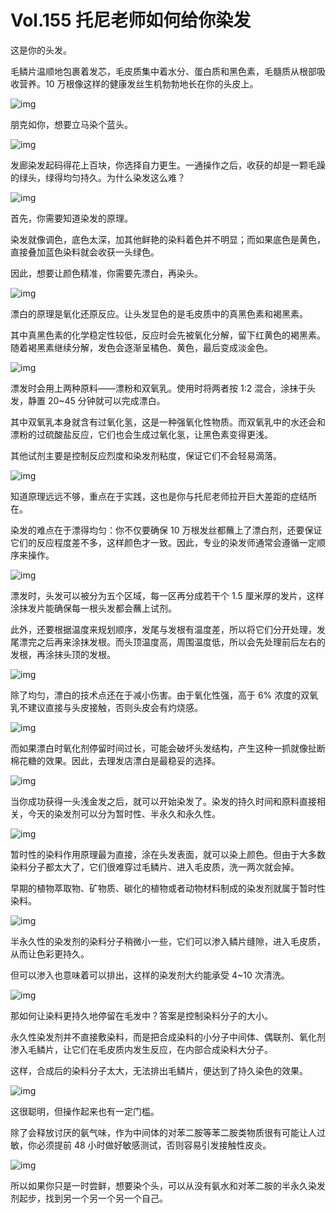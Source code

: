 # Vol.155 托尼老师如何给你染发

这是你的头发。

毛鳞片温顺地包裹着发芯，毛皮质集中着水分、蛋白质和黑色素，毛髓质从根部吸收营养。10 万根像这样的健康发丝生机勃勃地长在你的头皮上。

![img](https://cdn.jsdelivr.net/gh/just-prog/static/img/202108221405242.gif)

朋克如你，想要立马染个蓝头。

![img](https://cdn.jsdelivr.net/gh/just-prog/static/img/202108221405061.gif)

发廊染发起码得花上百块，你选择自力更生。一通操作之后，收获的却是一颗毛躁的绿头，绿得均匀持久。为什么染发这么难？

![img](https://cdn.jsdelivr.net/gh/just-prog/static/img/202108221405121.gif)

首先，你需要知道染发的原理。

染发就像调色，底色太深，加其他鲜艳的染料着色并不明显；而如果底色是黄色，直接叠加蓝色染料就会收获一头绿色。

因此，想要让颜色精准，你需要先漂白，再染头。

![img](https://cdn.jsdelivr.net/gh/just-prog/static/img/202108221405818.gif)

漂白的原理是氧化还原反应。让头发显色的是毛皮质中的真黑色素和褐黑素。

其中真黑色素的化学稳定性较低，反应时会先被氧化分解，留下红黄色的褐黑素。随着褐黑素继续分解，发色会逐渐呈橘色、黄色，最后变成淡金色。

![img](https://cdn.jsdelivr.net/gh/just-prog/static/img/202108221405526.png)

漂发时会用上两种原料——漂粉和双氧乳。使用时将两者按 1:2 混合，涂抹于头发，静置 20~45 分钟就可以完成漂白。

其中双氧乳本身就含有过氧化氢，这是一种强氧化性物质。而双氧乳中的水还会和漂粉的过硫酸盐反应，它们也会生成过氧化氢，让黑色素变得更浅。

其他试剂主要是控制反应烈度和染发剂粘度，保证它们不会轻易滴落。

![img](https://cdn.jsdelivr.net/gh/just-prog/static/img/202108221405198.png)

知道原理远远不够，重点在于实践，这也是你与托尼老师拉开巨大差距的症结所在。

染发的难点在于漂得均匀：你不仅要确保 10 万根发丝都蘸上了漂白剂，还要保证它们的反应程度差不多，这样颜色才一致。因此，专业的染发师通常会遵循一定顺序来操作。

![img](https://cdn.jsdelivr.net/gh/just-prog/static/img/202108221405663.gif)

漂发时，头发可以被分为五个区域，每一区再分成若干个 1.5 厘米厚的发片，这样涂抹发片能确保每一根头发都会蘸上试剂。

此外，还要根据温度来规划顺序，发尾与发根有温度差，所以将它们分开处理，发尾漂完之后再来涂抹发根。而头顶温度高，周围温度低，所以会先处理前后左右的发根，再涂抹头顶的发根。

![img](https://cdn.jsdelivr.net/gh/just-prog/static/img/202108221405633.gif)

除了均匀，漂白的技术点还在于减小伤害。由于氧化性强，高于 6% 浓度的双氧乳不建议直接与头皮接触，否则头皮会有灼烧感。

![img](https://cdn.jsdelivr.net/gh/just-prog/static/img/202108221405597.gif)

而如果漂白时氧化剂停留时间过长，可能会破坏头发结构，产生这种一抓就像扯断棉花糖的效果。因此，去理发店漂白是最稳妥的选择。

![img](https://cdn.jsdelivr.net/gh/just-prog/static/img/202108221405282.gif)

当你成功获得一头浅金发之后，就可以开始染发了。染发的持久时间和原料直接相关，今天的染发剂可以分为暂时性、半永久和永久性。

![img](https://cdn.jsdelivr.net/gh/just-prog/static/img/202108221405939.png)

暂时性的染料作用原理最为直接，涂在头发表面，就可以染上颜色。但由于大多数染料分子都太大了，它们很难穿过毛鳞片、进入毛皮质，洗一两次就会掉。

早期的植物萃取物、矿物质、碳化的植物或者动物材料制成的染发剂就属于暂时性染料。

![img](https://cdn.jsdelivr.net/gh/just-prog/static/img/202108221405946.gif)

半永久性的染发剂的染料分子稍微小一些，它们可以渗入鳞片缝隙，进入毛皮质，从而让色彩更持久。

但可以渗入也意味着可以排出，这样的染发剂大约能承受 4~10 次清洗。

![img](https://cdn.jsdelivr.net/gh/just-prog/static/img/202108221405912.gif)

那如何让染料更持久地停留在毛发中？答案是控制染料分子的大小。

永久性染发剂并不直接敷染料，而是把合成染料的小分子中间体、偶联剂、氧化剂渗入毛鳞片，让它们在毛皮质内发生反应，在内部合成染料大分子。

这样，合成后的染料分子太大，无法排出毛鳞片，便达到了持久染色的效果。

![img](https://cdn.jsdelivr.net/gh/just-prog/static/img/202108221405172.gif)

这很聪明，但操作起来也有一定门槛。

除了会释放讨厌的氨气味，作为中间体的对苯二胺等苯二胺类物质很有可能让人过敏，你必须提前 48 小时做好敏感测试，否则容易引发接触性皮炎。

![img](https://cdn.jsdelivr.net/gh/just-prog/static/img/202108221405083.png)

所以如果你只是一时尝鲜，想要染个头，可以从没有氨水和对苯二胺的半永久染发剂起步，找到另一个另一个另一个自己。